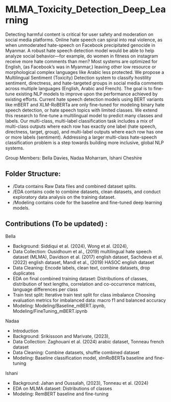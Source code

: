 # MLMA_Toxicity_Detection_Deep_Learning

Detecting harmful content is critical for user safety and moderation on social media platforms. Online hate speech can spiral into real violence, as when unmoderated hate-speech on Facebook precipitated genocide in Myanmar. A robust hate speech detection model would be able to help analyze social behavior—for example, do women in fitness on instagram receive more hate comments than men? Most systems are optimized for English, (as Facebook’s was in Myanmar,) leaving other low resource or morphological complex languages like Arabic less protected. We propose a Multilingual Sentiment (Toxicity) Detection system to classify hostility sentiment, directness, and hate-targeted groups in social media comments across multiple languages (English, Arabic and French). The goal is to fine-tune existing NLP models to improve upon the performance achieved by existing efforts. Current hate speech detection models using BERT variants like mBERT and XLM-RoBERTa are only fine-tuned for modeling binary hate speech detection, or hate speech topics with limited classes. We extend this research to fine-tune a multilingual model to predict many classes and labels. Our multi-class, multi-label classification task includes a mix of multi-class outputs where each row has exactly one label (hate speech, directness, target, group), and multi-label outputs where each row has one or more labels (sentiment). Addressing a larger multi-class hate-speech classification problem is a step towards building more inclusive, global NLP systems.

Group Members: Bella Davies, Nadaa Moharram, Ishani Cheshire

## Folder Structure:
- /Data contains Raw Data files and combined dataset splits.
- /EDA contains code to combine datasets, clean datasets, and conduct exploratory data analysis on the training dataset.
- /Modeling contains code for the baseline and fine-tuned deep learning models.

## Contributions (To be updated) :
Bella
- Background: Siddiqui et al. (2024), Wong et al. (2024), 
- Data Collection: Ousidhoum et al., (2019) multilingual hate speech dataset (MLMA), Davidson et al. (2017) english dataset, Sachdeva et al. (2022) english dataset, Mandl et al., (2019) HASOC english dataset 
- Data Cleaning: Encode labels, clean text, combine datasets, drop duplicates 
- EDA on final combined training dataset: Distributions of classes, distribution of text lengths, correlation and co-occurrence matrices, language differences per class
- Train test split: Iterative train test split for class imbalance
Choosing evaluation metrics for imbalanced data: macro f1 and balanced accuracy
- Modeling: Modeling/Baseline_mBERT.ipynb, Modeling/FineTuning_mBERT.ipynb

Nadaa
- Introduction
- Background: Srikissoon and Marivate, (2023),
- Data Collection: Zaghouani et al. (2024) arabic dataset, Tonneau french dataset
- Data Cleaning: Combine datasets, shuffle combined dataset
- Modeling: Baseline classification model, xlmRoBERTa baseline and fine-tuning

Ishani
- Background:  Jahan and Oussalah, (2023), Tonneau et al. (2024) 
- EDA on MLMA dataset: Distributions of classes
- Modeling: RemBERT baseline and fine-tuning
